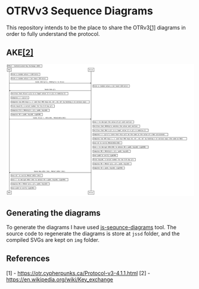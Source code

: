 # OTRVv3 Sequence Diagrams

This repository intends to be the place to share the OTRv3[\[1\]](#references) diagrams in order to
fully understand the protocol.

## AKE[\[2\]](#references)

![Authenticated Key exchange](./img/otrv3-authenticated-key-exchange.svg)

## Generating the diagrams

To generate the diagrams I have used
[js-sequnce-diagrams](https://bramp.github.io/js-sequence-diagrams/) tool. The
source code to regenerate the diagrams is store at `jssd` folder, and the
compiled SVGs are kept on `img` folder.

## References

[1] - https://otr.cypherpunks.ca/Protocol-v3-4.1.1.html
[2] - https://en.wikipedia.org/wiki/Key_exchange
